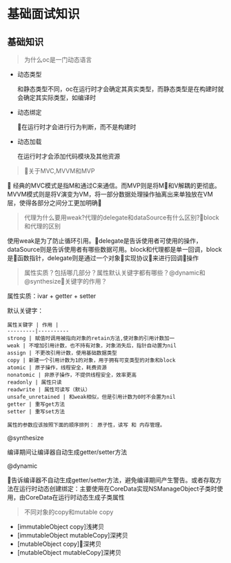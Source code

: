 # 基础面试知识

## 基础知识

> 为什么oc是一门动态语言

* 动态类型

    和静态类型不同，oc在运行时才会确定其真实类型，而静态类型是在构建时就会确定其实际类型，如编译时
* 动态绑定

    在运行时才会进行行为判断，而不是构建时
* 动态加载

    在运行时才会添加代码模块及其他资源

> 关于MVC,MVVM和MVP

   经典的MVC模式是指M和通过C来通信。而MVP则是将M和V解耦的更彻底。MVVM模式则是将V演变为VM，将一部分数据处理操作抽离出来单独放在VM层，使得各部分之间分工更加明确

> 代理为什么要用weak?代理的delegate和dataSource有什么区别?block和代理的区别

使用weak是为了防止循环引用。delegate是告诉使用者可使用的操作，dataSource则是告诉使用者有哪些数据可用。block和代理都是单一回调，block是函数指针，delegate则是通过一个对象实现协议来进行回调操作

> 属性实质？包括哪几部分？属性默认关键字都有哪些？@dynamic和@synthesize关键字的作用？

  属性实质：ivar + getter + setter 

  默认关键字：

    属性关键字 | 作用 |
    ---------|----------
    strong | 赋值时调用被指向对象的retain方法,使对象的引用计数加一
    weak | 不增加引用计数，也不持有对象，对象消失后，指针自动置为nil
    assign | 不更改引用计数，使用基础数据类型
    copy | 新建一个引用计数为1的对象，用于拥有可变类型的对象和block
    atomic | 原子操作，线程安全，耗费资源
    nonatomic | 非原子操作，不提供线程安全，效率更高
    readonly | 属性只读
    readwrite | 属性可读写（默认）
    unsafe_unretained | 和weak相似，但是引用计数为0时不会置为nil
    getter | 重写get方法
    setter | 重写set方法
    
    属性的参数应该按照下面的顺序排列： 原子性，读写 和 内存管理。
@synthesize

编译期间让编译器自动生成getter/setter方法

@dynamic

告诉编译器不自动生成getter/setter方法，避免编译期间产生警告。或者存取方法在运行时动态创建绑定：主要使用在CoreData实现NSManageObject子类时使用，由CoreData在运行时动态生成子类属性
> 不同对象的copy和mutable copy
* [immutableObject copy]浅拷贝
* [immutableObject mutableCopy]深拷贝
* [mutableObject copy]深拷贝
* [mutableObject mutableCopy]深拷贝

